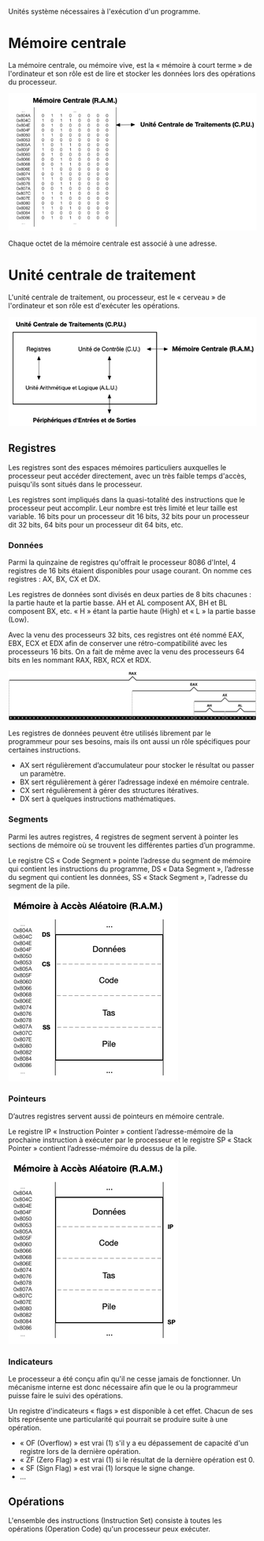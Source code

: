 Unités système nécessaires à l'exécution d'un programme.

# Mémoire centrale

La mémoire centrale, ou mémoire vive, est la « mémoire à court terme » de l'ordinateur et son rôle est de lire et stocker les données lors des opérations du processeur.

![Mémoire](Images/ASM/RAM.png)

Chaque octet de la mémoire centrale est associé à une adresse.

# Unité centrale de traitement

L'unité centrale de traitement, ou processeur, est le « cerveau » de l'ordinateur et son rôle est d'exécuter les opérations.

![Processeur](Images/ASM/CPU.png)

## Registres

Les registres sont des espaces mémoires particuliers auxquelles le processeur peut accéder directement, avec un très faible temps d'accès, puisqu'ils sont situés dans le processeur.

Les registres sont impliqués dans la quasi-totalité des instructions que le processeur peut accomplir. Leur nombre est très limité et leur taille est variable. 16 bits pour un processeur dit 16 bits, 32 bits pour un processeur dit 32 bits, 64 bits pour un processeur dit 64 bits, etc.

### Données

Parmi la quinzaine de registres qu'offrait le processeur 8086 d'Intel, 4 registres de 16 bits étaient disponibles pour usage courant. On nomme ces registres : AX, BX, CX et DX.

Les registres de données sont divisés en deux parties de 8 bits chacunes : la partie haute et la partie basse. AH et AL composent AX, BH et BL composent BX, etc. « H » étant la partie haute (High) et « L » la partie basse (Low).

Avec la venu des processeurs 32 bits, ces registres ont été nommé EAX, EBX, ECX et EDX afin de conserver une rétro-compatibilité avec les processeurs 16 bits. On a fait de même avec la venu des processeurs 64 bits en les nommant RAX, RBX, RCX et RDX.

![Registres](Images/ASM/Registers.png)

Les registres de données peuvent être utilisés librement par le programmeur pour ses besoins, mais ils ont aussi un rôle spécifiques pour certaines instructions.

- AX sert régulièrement d’accumulateur pour stocker le résultat ou passer un paramètre.
- BX sert régulièrement à gérer l’adressage indexé en mémoire centrale.
- CX sert régulièrement à gérer des structures itératives.
- DX sert à quelques instructions mathématiques.

### Segments

Parmi les autres registres, 4 registres de segment servent à pointer les sections de mémoire où se trouvent les différentes parties d’un programme.

Le registre CS « Code Segment » pointe l’adresse du segment de mémoire qui contient les instructions du programme, DS « Data Segment », l’adresse du segment qui contient les données, SS « Stack Segment », l’adresse du segment de la pile.

![Segments](Images/ASM/Segments.png)

### Pointeurs

D’autres registres servent aussi de pointeurs en mémoire centrale.

Le registre IP « Instruction Pointer » contient l’adresse-mémoire de la prochaine instruction à exécuter par le processeur et le registre SP « Stack Pointer » contient l’adresse-mémoire du dessus de la pile.

![Pointeurs](Images/ASM/Pointers.png)

### Indicateurs

Le processeur a été conçu afin qu'il ne cesse jamais de fonctionner. Un mécanisme interne est donc nécessaire afin que le ou la programmeur puisse faire le suivi des opérations.

Un registre d'indicateurs « flags » est disponible à cet effet. Chacun de ses bits représente une particularité qui pourrait se produire suite à une opération.

- « OF (Overflow) » est vrai (1) s'il y a eu dépassement de capacité d'un registre lors de la dernière opération.
- « ZF (Zero Flag) » est vrai (1) si le résultat de la dernière opération est 0.
- « SF (Sign Flag) » est vrai (1) lorsque le signe change.
- ...

## Opérations

L'ensemble des instructions (Instruction Set) consiste à toutes les opérations (Operation Code) qu'un processeur peux exécuter.

